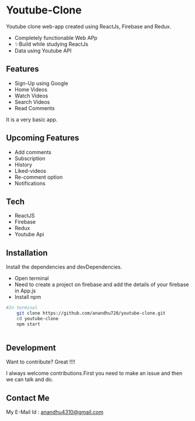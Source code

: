 # Youtube-Clone

Youtube clone web-app created using ReactJs, Firebase and Redux.

- Completely functionable Web APp
- ✨Build while studying ReactJs
- Data using Youtube API

## Features

- Sign-Up using Google
- Home Videos
- Watch Videos
- Search Videos
- Read Comments

It is a very basic app.

## Upcoming Features

- Add comments
- Subscription 
- History
- Liked-videos
- Re-comment option
- Notifications


## Tech

- ReactJS
- Firebase
- Redux
- Youtube Api

## Installation

Install the dependencies and devDependencies.
- Open terminal
- Need to create a project on firebase and add the details of your firebase in App.js
- Install npm

```sh
#In terminal
    git clone https://github.com/anandhu720/youtube-clone.git
    cd youtube-clone
    npm start
    
```



## Development

Want to contribute? Great !!!!

I always welcome contributions.First you need to make an issue and then we can talk and do.

## Contact Me

My E-Mail Id :
anandhu4310@gmail.com
